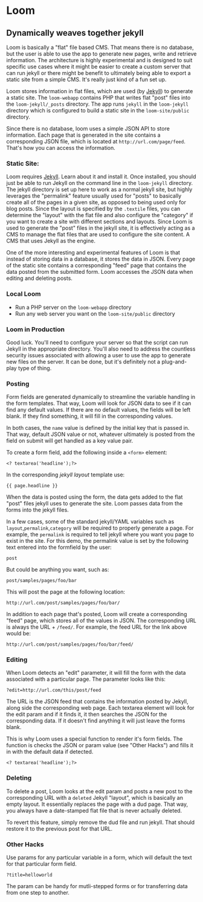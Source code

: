 Loom
====
Dynamically weaves together jekyll
-----------------------------------


Loom is basically a "flat" file based CMS. That means there is no database, but the user is able to use the app to generate new pages, write and retrieve information. The architecture is highly experimental and is designed to suit specific use cases where it might be easier to create a custom server that can run jekyll or there might be benefit to ultimately being able to export a static site from a simple CMS. It's really just kind of a fun set up. 

Loom stores information in flat files, which are used (by [Jekyll](https://github.com/mojombo/jekyll/)) to generate a static site. The `loom-webapp` contains PHP that writes flat "post" files into the `loom-jekyll/_posts` directory. The app runs `jekyll` in the `loom-jekyll` directory which is configured to build a static site in the `loom-site/public` directory.

Since there is no database, loom uses a simple JSON API to store information. Each page that is generated in the site contains a corresponding JSON file, which is located at `http://url.com/page/feed`. That's how you can access the information.


### Static Site:

Loom requires [Jekyll](https://github.com/mojombo/jekyll/). Learn about it and install it. Once installed, you should just be able to run Jekyll on the command line in the `loom-jekyll` directory. The jekyll directory is set up here to work as a normal jekyll site, but highly leverages the "permalink" feature usually used for "posts" to basically create all of the pages in a given site, as opposed to being used only for blog posts. Since the layout is specified by the `.textile` files, you can determine the "layout" with the flat file and also configure the "category" if you want to create a site with different sections and layouts. Since Loom is used to generate the "post" files in the jekyll site, it is effectively acting as a CMS to manage the flat files that are used to configure the site content. A CMS that uses Jekyll as the engine.

One of the more interesting and experimental features of Loom is that instead of storing data in a database, it stores the data in JSON. Every page of the static site contains a corresponding "feed" page that contains the data posted from the submitted form. Loom accesses the JSON data when editing and deleting posts.	
	
### Local Loom
* Run a PHP server on the `loom-webapp` directory
* Run any web server you want on the `loom-site/public` directory

### Loom in Production
Good luck. You'll need to configure your server so that the script can run Jekyll in the appropriate directory. You'll also need to address the countless security issues associated with allowing a user to use the app to generate new files on the server. It can be done, but it's definitely not a plug-and-play type of thing.


### Posting

Form fields are generated dynamically to streamline the variable handling in the form templates. That way, Loom will look for JSON data to see if it can find any default values. If there are no default values, the fields will be left blank. If they find something, it will fill in the corresponding values. 

In both cases, the `name` value is defined by the initial key that is passed in. That way, default JSON value or not, whatever ultimately is posted from the field on submit will get handled as a key value pair.

To create a form field, add the following inside a `<form>` element:

	<? textarea('headline');?>

In the corresponding *jekyll layout* template use:

	{{ page.headline }}

When the data is posted using the form, the data gets added to the flat "post" files jekyll uses to generate the site. Loom passes data from the forms into the jekyll files.

In a few cases, some of the standard jekyll/YAML variables such as `layout`,`permalink`,`category` will be required to properly generate a page. For example, the `permalink` is required to tell jekyll where you want you page to exist in the site. For this demo, the permalink value is set by the following text entered into the formfield by the user:

	post
	
But could be anything you want, such as:

	post/samples/pages/foo/bar
	
This will post the page at the following location:

	http://url.com/post/samples/pages/foo/bar/
	
In addition to each page that's posted, Loom will create a corresponding "feed" page, which stores all of the values in JSON. The corresponding URL is always the URL + `/feed/`. For example, the feed URL for the link above would be:

	http://url.com/post/samples/pages/foo/bar/feed/


	
### Editing

When Loom detects an "edit" parameter, it will fill the form with the data associated with a particular page. The parameter looks like this:

	?edit=http://url.com/this/post/feed
	
The URL is the JSON feed that contains the information posted by Jekyll, along side the corresponding web page. Each textarea element will look for the edit param and if it finds it, it then searches the JSON for the corresponding data. If it doesn't find anything it will just leave the forms blank.

This is why Loom uses a special function to render it's form fields. The function is checks the JSON or param value (see "Other Hacks") and fills it in with the default data if detected.

	<? textarea('headline');?>
	


### Deleting

To delete a post, Loom looks at the edit param and posts a new post to the corresponding URL with a `deleted` Jekyll "layout", which is basically an empty layout. It essentially replaces the page with a dud page. That way, you always have a date-stamped flat file that is never actually deleted. 

To revert this feature, simply remove the dud file and run jekyll. That should restore it to the previous post for that URL.

### Other Hacks

Use params for any particular variable in a form, which will default the text for that particular form field.

	?title=helloworld
	
The param can be handy for mutli-stepped forms or for transferring data from one step to another.


